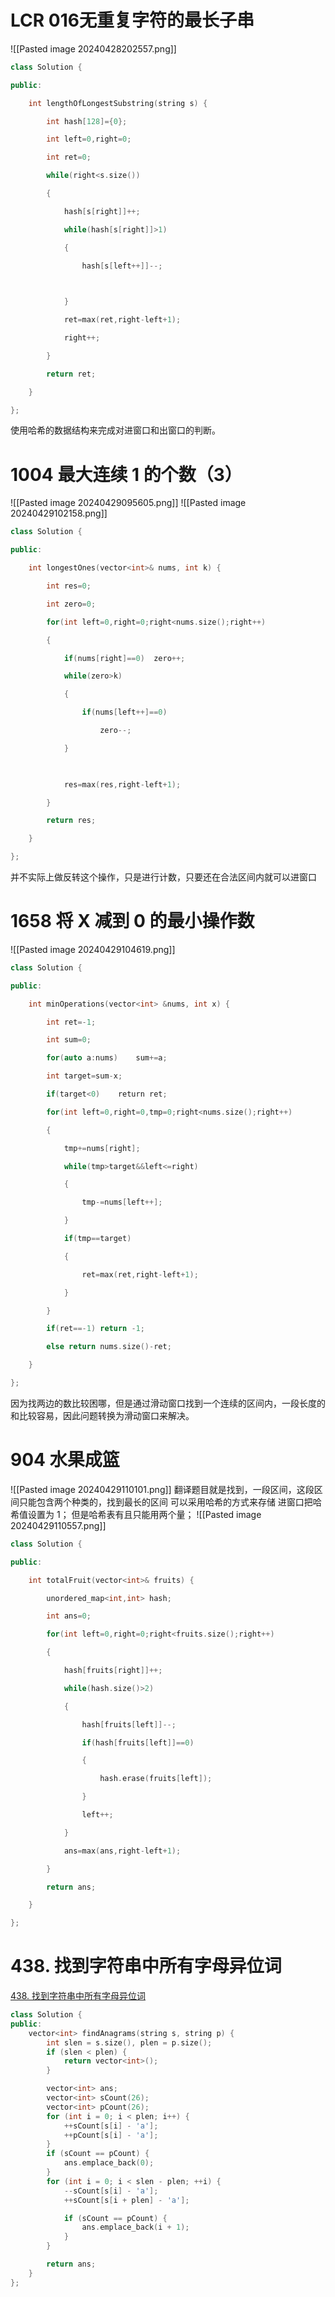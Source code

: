 #  LCR 016无重复字符的最长子串
![[Pasted image 20240428202557.png]]

```cpp
class Solution {

public:

    int lengthOfLongestSubstring(string s) {

        int hash[128]={0};

        int left=0,right=0;

        int ret=0;

        while(right<s.size())

        {

            hash[s[right]]++;

            while(hash[s[right]]>1)

            {

                hash[s[left++]]--;

  

            }

            ret=max(ret,right-left+1);

            right++;

        }

        return ret;

    }

};
```
使用哈希的数据结构来完成对进窗口和出窗口的判断。


# 1004 最大连续 1 的个数（3）
![[Pasted image 20240429095605.png]]
![[Pasted image 20240429102158.png]]
```cpp
class Solution {

public:

    int longestOnes(vector<int>& nums, int k) {

        int res=0;

        int zero=0;

        for(int left=0,right=0;right<nums.size();right++)

        {

            if(nums[right]==0)  zero++;

            while(zero>k)

            {

                if(nums[left++]==0)

                    zero--;

            }

  

            res=max(res,right-left+1);

        }

        return res;

    }

};
```

并不实际上做反转这个操作，只是进行计数，只要还在合法区间内就可以进窗口



# 1658 将 X 减到 0 的最小操作数
![[Pasted image 20240429104619.png]]
```cpp
class Solution {

public:

    int minOperations(vector<int> &nums, int x) {

        int ret=-1;

        int sum=0;

        for(auto a:nums)    sum+=a;

        int target=sum-x;

        if(target<0)    return ret;

        for(int left=0,right=0,tmp=0;right<nums.size();right++)

        {

            tmp+=nums[right];

            while(tmp>target&&left<=right)

            {

                tmp-=nums[left++];

            }

            if(tmp==target)

            {

                ret=max(ret,right-left+1);

            }

        }

        if(ret==-1) return -1;

        else return nums.size()-ret;

    }

};
```

因为找两边的数比较困哪，但是通过滑动窗口找到一个连续的区间内，一段长度的和比较容易，因此问题转换为滑动窗口来解决。





# 904 水果成篮

![[Pasted image 20240429110101.png]]
翻译题目就是找到，一段区间，这段区间只能包含两个种类的，找到最长的区间
可以采用哈希的方式来存储
进窗口把哈希值设置为 1；
但是哈希表有且只能用两个量；
![[Pasted image 20240429110557.png]]
```cpp
class Solution {

public:

    int totalFruit(vector<int>& fruits) {

        unordered_map<int,int> hash;

        int ans=0;

        for(int left=0,right=0;right<fruits.size();right++)

        {

            hash[fruits[right]]++;

            while(hash.size()>2)

            {

                hash[fruits[left]]--;

                if(hash[fruits[left]]==0)

                {

                    hash.erase(fruits[left]);

                }

                left++;

            }

            ans=max(ans,right-left+1);

        }

        return ans;

    }

};
```


# 438. 找到字符串中所有字母异位词
[438. 找到字符串中所有字母异位词](https://leetcode.cn/problems/find-all-anagrams-in-a-string/description/?envType=study-plan-v2&envId=top-100-liked)
```cpp
class Solution {
public:
    vector<int> findAnagrams(string s, string p) {
        int slen = s.size(), plen = p.size();
        if (slen < plen) {
            return vector<int>();
        }

        vector<int> ans;
        vector<int> sCount(26);
        vector<int> pCount(26);
        for (int i = 0; i < plen; i++) {
            ++sCount[s[i] - 'a'];
            ++pCount[s[i] - 'a'];
        }
        if (sCount == pCount) {
            ans.emplace_back(0);
        }
        for (int i = 0; i < slen - plen; ++i) {
            --sCount[s[i] - 'a'];
            ++sCount[s[i + plen] - 'a'];

            if (sCount == pCount) {
                ans.emplace_back(i + 1);
            }
        }

        return ans;
    }
};
```

